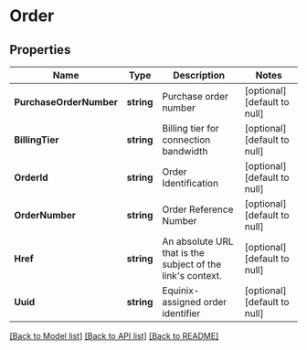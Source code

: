 # Order

## Properties
Name | Type | Description | Notes
------------ | ------------- | ------------- | -------------
**PurchaseOrderNumber** | **string** | Purchase order number | [optional] [default to null]
**BillingTier** | **string** | Billing tier for connection bandwidth | [optional] [default to null]
**OrderId** | **string** | Order Identification | [optional] [default to null]
**OrderNumber** | **string** | Order Reference Number | [optional] [default to null]
**Href** | **string** | An absolute URL that is the subject of the link&#x27;s context. | [optional] [default to null]
**Uuid** | **string** | Equinix-assigned order identifier | [optional] [default to null]

[[Back to Model list]](../README.md#documentation-for-models) [[Back to API list]](../README.md#documentation-for-api-endpoints) [[Back to README]](../README.md)

